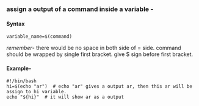 ### assign a output of a command inside a variable -
#### Syntax
```
variable_name=$(command)
```
*remember*- there would be no space in both side of = side. command should be wrapped by single first bracket. give $ sign before first bracket.
#### Example-
```
#!/bin/bash
hi=$(echo "ar")  # echo "ar" gives a output ar, then this ar will be assign to hi variable.
echo "${hi}"  # it will show ar as a output
```
